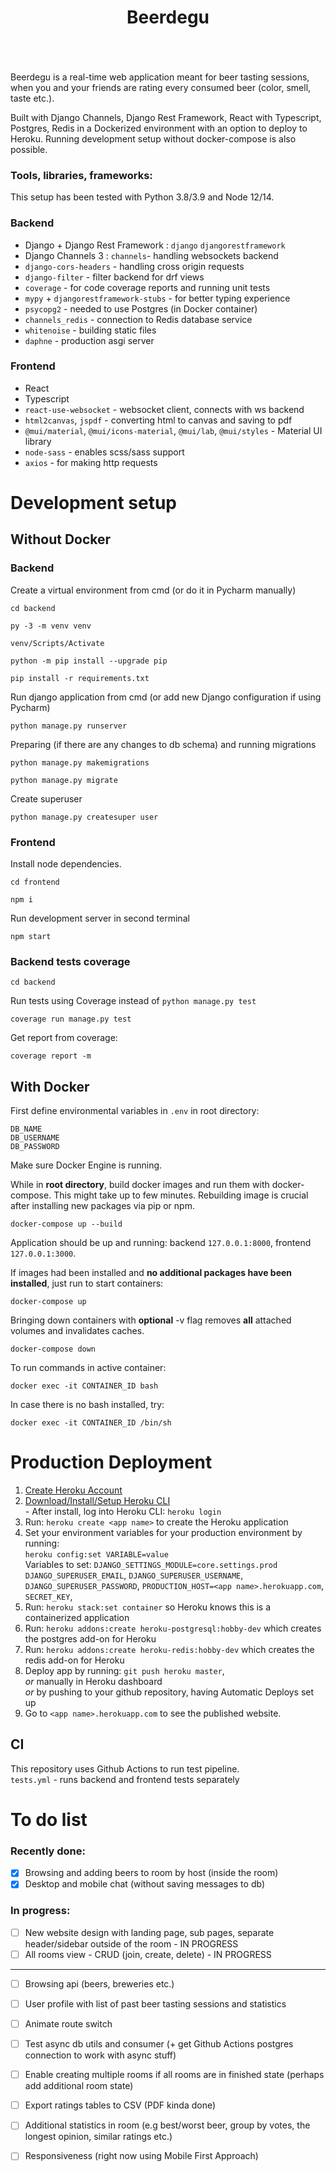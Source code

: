 
<div align="center" style="padding-bottom: 20px">
    <h1>Beerdegu</h1>
    <img src="https://img.shields.io/badge/Python-14354C?style=for-the-badge&logo=python&logoColor=white" alt=""/>
    <img src="https://img.shields.io/badge/Django-092E20?style=for-the-badge&logo=django&logoColor=white" alt=""/>
    <img src="https://img.shields.io/badge/TypeScript-007ACC?style=for-the-badge&logo=typescript&logoColor=white" alt=""/>
    <img src="https://img.shields.io/badge/React-20232A?style=for-the-badge&logo=react&logoColor=61DAFB" alt=""/>
    <img src="https://img.shields.io/badge/Sass-CC6699?style=for-the-badge&logo=sass&logoColor=white" alt=""/>
    <img src="https://img.shields.io/badge/MUI-0081CB?style=for-the-badge&logo=mui&logoColor=white" alt=""/>
    <img src="https://img.shields.io/badge/PostgreSQL-316192?style=for-the-badge&logo=postgresql&logoColor=white" alt=""/>
    <img src="https://img.shields.io/badge/Redis-%23DD0031.svg?&style=for-the-badge&logo=redis&logoColor=white" alt=""/>
    <img src="https://img.shields.io/badge/Docker-008FCC?style=for-the-badge&logo=docker&logoColor=white" alt=""/>
    <img src="https://img.shields.io/badge/Heroku-430098?style=for-the-badge&logo=heroku&logoColor=white" alt=""/>
</div>

Beerdegu is a real-time web application meant for beer tasting sessions, when
you and your friends are rating every consumed beer (color, smell, taste etc.).  
 
Built with Django Channels, Django Rest Framework, React with Typescript, 
Postgres, Redis in a Dockerized environment 
with an option to deploy to Heroku. Running development setup
without docker-compose is also possible.

### Tools, libraries, frameworks:
This setup has been tested with Python 3.8/3.9 and Node 12/14.

### Backend
- Django + Django Rest Framework : `django` `djangorestframework`
- Django Channels 3 : `channels`- handling websockets backend
- `django-cors-headers` - handling cross origin requests
- `django-filter` - filter backend for drf views
- `coverage` - for code coverage reports and running unit tests
- `mypy` + `djangorestframework-stubs` - for better typing experience
- `psycopg2` - needed to use Postgres (in Docker container)
- `channels_redis` - connection to Redis database service
- `whitenoise` - building static files
- `daphne` - production asgi server


### Frontend
- React
- Typescript
- `react-use-websocket` - websocket client, connects with ws backend
- `html2canvas`, `jspdf` - converting html to canvas and saving to pdf
- `@mui/material`, `@mui/icons-material`, `@mui/lab`, `@mui/styles` - Material UI library
- `node-sass` - enables scss/sass support
- `axios` - for making http requests

# Development setup

## Without Docker
### Backend
Create a virtual environment from cmd (or do it in Pycharm manually)
```shell script
cd backend

py -3 -m venv venv

venv/Scripts/Activate

python -m pip install --upgrade pip

pip install -r requirements.txt
```

Run django application from cmd (or add new Django configuration if using Pycharm)
```shell script
python manage.py runserver
```

Preparing (if there are any changes to db schema) and running migrations
```shell script
python manage.py makemigrations

python manage.py migrate
```

Create superuser
```shell script
python manage.py createsuper user
```

### Frontend
Install node dependencies.
```shell script
cd frontend

npm i
```
Run development server in second terminal
```shell script
npm start
```

### Backend tests coverage
```shell script
cd backend
```
Run tests using Coverage instead of `python manage.py test`
```shell script
coverage run manage.py test
```
Get report from coverage:
```shell script
coverage report -m
```

## With Docker

First define environmental variables in `.env` in root directory:
```
DB_NAME
DB_USERNAME
DB_PASSWORD
```


Make sure Docker Engine is running.  

While in **root directory**, build docker images and run them with docker-compose. This might take up to few minutes. 
Rebuilding image is crucial after installing new packages via pip or npm.

```shell script
docker-compose up --build
```

Application should be up and running: backend `127.0.0.1:8000`, frontend `127.0.0.1:3000`.

If images had been installed and **no additional packages have been installed**, just run to start containers:
```shell script
docker-compose up
```

Bringing down containers with **optional** -v flag removes **all** attached volumes and invalidates caches.
```shell script
docker-compose down
```

To run commands in active container:
```shell script
docker exec -it CONTAINER_ID bash
```
In case there is no bash installed, try:
```shell script
docker exec -it CONTAINER_ID /bin/sh
```

# Production Deployment  
   1) [Create Heroku Account](https://signup.heroku.com/dc)  
   2) [Download/Install/Setup Heroku CLI](https://devcenter.heroku.com/articles/heroku-cli#download-and-install)  
    - After install, log into Heroku CLI: `heroku login`  
   3) Run: `heroku create <app name>` to create the Heroku application    
   4) Set your environment variables for your production environment by running:  
    ```
    heroku config:set VARIABLE=value
    ```  
    Variables to set: `DJANGO_SETTINGS_MODULE=core.settings.prod` `DJANGO_SUPERUSER_EMAIL`,
    `DJANGO_SUPERUSER_USERNAME`, `DJANGO_SUPERUSER_PASSWORD`, `PRODUCTION_HOST=<app name>.herokuapp.com`, 
    `SECRET_KEY`,
   5) Run: `heroku stack:set container` so Heroku knows this is a containerized application  
   6) Run: `heroku addons:create heroku-postgresql:hobby-dev` which creates the postgres add-on for Heroku 
   7) Run: `heroku addons:create heroku-redis:hobby-dev` which creates the redis add-on for Heroku 
   8) Deploy app by running: `git push heroku master`,  
   *or* manually in Heroku dashboard  
   *or* by pushing to your github repository, having Automatic Deploys set up    
   9) Go to `<app name>.herokuapp.com` to see the published website.  

## CI
This repository uses Github Actions to run test pipeline.  
`tests.yml` - runs backend and frontend tests separately


# To do list

### Recently done:
- [X] Browsing and adding beers to room by host (inside the room)
- [X] Desktop and mobile chat (without saving messages to db)

### In progress:
- [ ] New website design with landing page, sub pages, separate header/sidebar outside of the room - IN PROGRESS
- [ ] All rooms view - CRUD (join, create, delete) - IN PROGRESS

---
- [ ] Browsing api (beers, breweries etc.)
- [ ] User profile with list of past beer tasting sessions and statistics

- [ ] Animate route switch
- [ ] Test async db utils and consumer (+ get Github Actions postgres connection to work with async stuff)
- [ ] Enable creating multiple rooms if all rooms are in finished state (perhaps add additional room state)
- [ ] Export ratings tables to CSV (PDF kinda done)
- [ ] Additional statistics in room (e.g best/worst beer, group by votes, the longest opinion, similar ratings etc.)
- [ ] Responsiveness (right now using Mobile First Approach)
